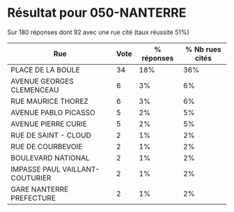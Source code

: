 # Résultat pour 050-NANTERRE

Sur 180 réponses dont 92 avec une rue cité (taux réussite 51%)

| Rue | Vote | % réponses | % Nb rues cités|
|-----|------|------------|----------------|
| PLACE DE LA BOULE | 34 | 18% | 36%|
| AVENUE GEORGES CLEMENCEAU | 6 | 3% | 6%|
| RUE MAURICE THOREZ | 6 | 3% | 6%|
| AVENUE PABLO PICASSO | 5 | 2% | 5%|
| AVENUE PIERRE CURIE | 5 | 2% | 5%|
| RUE DE SAINT - CLOUD | 2 | 1% | 2%|
| RUE DE COURBEVOIE | 2 | 1% | 2%|
| BOULEVARD NATIONAL | 2 | 1% | 2%|
| IMPASSE PAUL VAILLANT-COUTURIER | 2 | 1% | 2%|
| GARE NANTERRE PREFECTURE | 2 | 1% | 2%|
